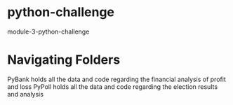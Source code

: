 # python-challenge
module-3-python-challenge

# Navigating Folders
PyBank holds all the data and code regarding the financial analysis of profit and loss
PyPoll holds all the data and code regarding the election results and analysis
